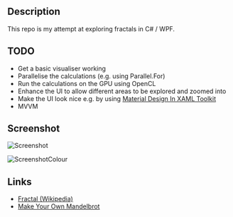 
## Description

This repo is my attempt at exploring fractals in C# / WPF.

## TODO

* Get a basic visualiser working
* Parallelise the calculations (e.g. using Parallel.For)
* Run the calculations on the GPU using OpenCL
* Enhance the UI to allow different areas to be explored and zoomed into
* Make the UI look nice e.g. by using [Material Design In XAML Toolkit](http://materialdesigninxaml.net/)
* MVVM

## Screenshot

![Screenshot](https://raw.github.com/taylorjg/FractalsWpf/master/Images/Screenshot.png)

![ScreenshotColour](https://raw.github.com/taylorjg/FractalsWpf/master/Images/ScreenshotColour.png)

## Links

* [Fractal (Wikipedia)](https://en.wikipedia.org/wiki/Fractal)
* [Make Your Own Mandelbrot](http://makeyourownmandelbrot.blogspot.co.uk/2014/04/book-links.html)
